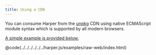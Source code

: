 ```yaml
---
title: Using a CDN
---
```


You can consume Harper from the [unpkg](https://unpkg.com/) CDN using native ECMAScript module syntax which is supported by all modern browsers.

[A simple example is provided below.](./CDN/example)

@code(../../../../../../harper.js/examples/raw-web/index.html)

